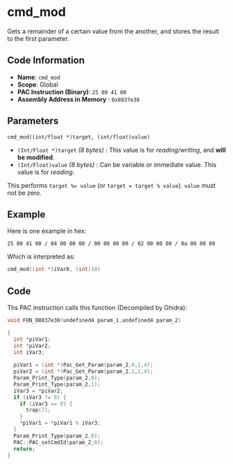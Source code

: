 # cmd_mod

Gets a remainder of a certain value from the another, and stores the result to the first parameter.

## Code Information

- **Name**: `cmd_mod`
- **Scope**: Global
- **PAC Instruction (Binary)**: `25 00 41 00`
- **Assembly Address in Memory** : `0x8837e38`

## Parameters

`cmd_mod((int/float *)target, (int/float)value)`

- `(Int/Float *)target` *(8 bytes)* : This value is for *reading/writing*, and **will be modified**.
- `(Int/Float)value` *(8 bytes)* : Can be variable or immediate value. This value is for *reading*.

This performs `target %= value` (or `target = target % value`). `value` must not be zero.

## Example

Here is one example in hex:

```25 00 41 00 / 04 00 00 00 / 00 00 00 00 / 02 00 00 00 / 0a 00 00 00```

Which is interpreted as:

```c
cmd_mod((int *)iVar0, (int)10)
```

## Code

Ths PAC instruction calls this function (Decompiled by Ghidra):

```c
void FUN_08837e38(undefined4 param_1,undefined4 param_2)

{
  int *piVar1;
  int *piVar2;
  int iVar3;
  
  piVar1 = (int *)Pac_Get_Param(param_2,0,1,4);
  piVar2 = (int *)Pac_Get_Param(param_2,1,1,4);
  Param_Print_Type(param_2,0);
  Param_Print_Type(param_2,1);
  iVar3 = *piVar2;
  if (iVar3 != 0) {
    if (iVar3 == 0) {
      trap(7);
    }
    *piVar1 = *piVar1 % iVar3;
  }
  Param_Print_Type(param_2,0);
  PAC::PAC_setCmdId(param_2,0);
  return;
}
```


